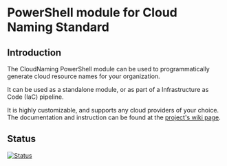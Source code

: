 # PowerShell module for Cloud Naming Standard

## Introduction

The CloudNaming PowerShell module can be used to programmatically generate cloud resource names for your organization.

It can be used as a standalone module, or as part of a Infrastructure as Code (IaC) pipeline.

It is highly customizable, and supports any cloud providers of your choice. The documentation and instruction can be found at the [project's wiki page](https://github.com/tyconsulting/CloudNaming-Module/wiki).

## Status

[![Status](https://github.com/tyconsulting/CloudNaming-Module/actions/workflows/main.yml/badge.svg)](https://github.com/tyconsulting/CloudNaming-Module/actions/workflows/main.yml)